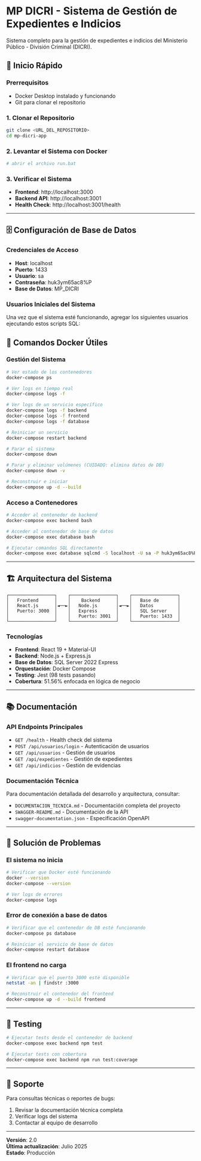 # MP DICRI - Sistema de Gestión de Expedientes e Indicios

Sistema completo para la gestión de expedientes e indicios del Ministerio Público - División Criminal (DICRI).

## 🚀 Inicio Rápido

### Prerrequisitos
- Docker Desktop instalado y funcionando
- Git para clonar el repositorio

### 1. Clonar el Repositorio
```bash
git clone <URL_DEL_REPOSITORIO>
cd mp-dicri-app
```

### 2. Levantar el Sistema con Docker
```bash
# abrir el archivo run.bat

```

### 3. Verificar el Sistema
- **Frontend**: http://localhost:3000
- **Backend API**: http://localhost:3001
- **Health Check**: http://localhost:3001/health

---

## 🗄️ Configuración de Base de Datos

### Credenciales de Acceso
- **Host**: localhost
- **Puerto**: 1433
- **Usuario**: sa
- **Contraseña**: huk3ym65ac8%P
- **Base de Datos**: MP_DICRI

### Usuarios Iniciales del Sistema

Una vez que el sistema esté funcionando, agregar los siguientes usuarios ejecutando estos scripts SQL:

## 🐳 Comandos Docker Útiles

### Gestión del Sistema
```bash
# Ver estado de los contenedores
docker-compose ps

# Ver logs en tiempo real
docker-compose logs -f

# Ver logs de un servicio específico
docker-compose logs -f backend
docker-compose logs -f frontend
docker-compose logs -f database

# Reiniciar un servicio
docker-compose restart backend

# Parar el sistema
docker-compose down

# Parar y eliminar volúmenes (CUIDADO: elimina datos de DB)
docker-compose down -v

# Reconstruir e iniciar
docker-compose up -d --build
```

### Acceso a Contenedores
```bash
# Acceder al contenedor de backend
docker-compose exec backend bash

# Acceder al contenedor de base de datos
docker-compose exec database bash

# Ejecutar comandos SQL directamente
docker-compose exec database sqlcmd -S localhost -U sa -P huk3ym65ac8%P
```

---

## 🏗️ Arquitectura del Sistema

```
┌─────────────────┐    ┌─────────────────┐    ┌─────────────────┐
│   Frontend      │    │    Backend      │    │   Base de       │
│   React.js      │◄──►│   Node.js       │◄──►│   Datos         │
│   Puerto: 3000  │    │   Express       │    │   SQL Server    │
│                 │    │   Puerto: 3001  │    │   Puerto: 1433  │
└─────────────────┘    └─────────────────┘    └─────────────────┘
```

### Tecnologías
- **Frontend**: React 19 + Material-UI
- **Backend**: Node.js + Express.js
- **Base de Datos**: SQL Server 2022 Express
- **Orquestación**: Docker Compose
- **Testing**: Jest (98 tests pasando)
- **Cobertura**: 51.56% enfocada en lógica de negocio

---

## 📚 Documentación

### API Endpoints Principales
- `GET /health` - Health check del sistema
- `POST /api/usuarios/login` - Autenticación de usuarios
- `GET /api/usuarios` - Gestión de usuarios
- `GET /api/expedientes` - Gestión de expedientes
- `GET /api/indicios` - Gestión de evidencias

### Documentación Técnica
Para documentación detallada del desarrollo y arquitectura, consultar:
- `DOCUMENTACION_TECNICA.md` - Documentación completa del proyecto
- `SWAGGER-README.md` - Documentación de la API
- `swagger-documentation.json` - Especificación OpenAPI

---

## 🔧 Solución de Problemas

### El sistema no inicia
```bash
# Verificar que Docker esté funcionando
docker --version
docker-compose --version

# Ver logs de errores
docker-compose logs
```

### Error de conexión a base de datos
```bash
# Verificar que el contenedor de DB esté funcionando
docker-compose ps database

# Reiniciar el servicio de base de datos
docker-compose restart database
```

### El frontend no carga
```bash
# Verificar que el puerto 3000 esté disponible
netstat -an | findstr :3000

# Reconstruir el contenedor del frontend
docker-compose up -d --build frontend
```

---

## 🧪 Testing

```bash
# Ejecutar tests desde el contenedor de backend
docker-compose exec backend npm test

# Ejecutar tests con cobertura
docker-compose exec backend npm run test:coverage
```

---

## 👥 Soporte

Para consultas técnicas o reportes de bugs:
1. Revisar la documentación técnica completa
2. Verificar logs del sistema
3. Contactar al equipo de desarrollo

---

**Versión**: 2.0  
**Última actualización**: Julio 2025  
**Estado**: Producción

